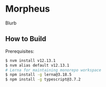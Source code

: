 # Morpheus

Blurb

## How to Build

Prerequisites:

```bash
$ nvm install v12.13.1
$ nvm alias default v12.13.1
# Lerna for maintaining monorepo workspace
$ npm install -g lerna@3.18.5
$ npm install -g typescript@3.7.2
```
